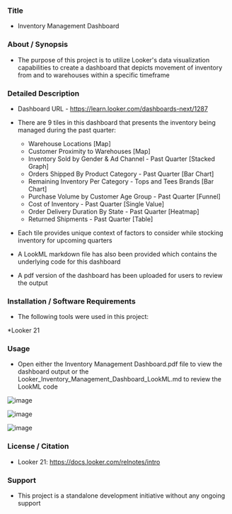 ### Title

* Inventory Management Dashboard

### About / Synopsis

* The purpose of this project is to utilize Looker's data visualization capabilities to create a dashboard that depicts movement of inventory from and to warehouses within a specific timeframe

### Detailed Description 

* Dashboard URL - https://learn.looker.com/dashboards-next/1287

* There are 9 tiles in this dashboard that presents the inventory being managed during the past quarter:
	* Warehouse Locations [Map]
	* Customer Proximity to Warehouses [Map]
	* Inventory Sold by Gender & Ad Channel - Past Quarter [Stacked Graph]
	* Orders Shipped By Product Category - Past Quarter [Bar Chart]
	* Remaining Inventory Per Category - Tops and Tees Brands [Bar Chart]
	* Purchase Volume by Customer Age Group - Past Quarter [Funnel]
	* Cost of Inventory - Past Quarter [Single Value]
	* Order Delivery Duration By State - Past Quarter [Heatmap]
	* Returned Shipments - Past Quarter [Table]

* Each tile provides unique context of factors to consider while stocking inventory for upcoming quarters

* A LookML markdown file has also been provided which contains the underlying code for this dashboard

* A pdf version of the dashboard has been uploaded for users to review the output

### Installation / Software Requirements

* The following tools were used in this project:

 *Looker 21

### Usage

* Open either the Inventory Management Dashboard.pdf file to view the dashboard output or the Looker_Inventory_Management_Dashboard_LookML.md to review the LookML code 

![image](https://user-images.githubusercontent.com/46364751/114221447-5601a280-993b-11eb-9f9b-175f5600e32a.png)

![image](https://user-images.githubusercontent.com/46364751/114221481-5ef27400-993b-11eb-9d0d-e37709393b05.png)

![image](https://user-images.githubusercontent.com/46364751/114221523-6a459f80-993b-11eb-9b82-ce33fa59e759.png)


### License / Citation

* Looker 21: https://docs.looker.com/relnotes/intro

### Support

* This project is a standalone development initiative without any ongoing support

